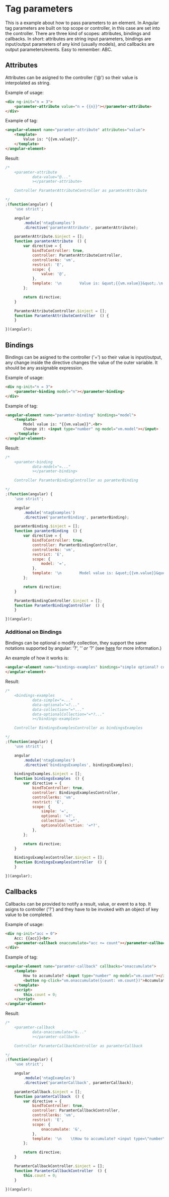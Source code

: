 Tag parameters
==============

This is a example about how to pass parameters to an element.
In Angular tag parameters are built on top scope or controller, in this case are set into the controller. There are three kind of scopes: attributes, bindings and callbacks. In short: attributes are string input parameters, bindings are input/output parameters of any kind (usually models), and callbacks are output parameters/events. Easy to remember: ABC.


Attributes
----------

Attributes can be asigned to the controller ('@') so their value is interpolated as string.

Example of usage:

```html
<div ng-init="n = 3">
    <parameter-attribute value="n = {{n}}"></parameter-attribute>
</div>
```

Example of tag:

```html
<angular-element name="paramter-attribute" attributes="value">
    <template>
        Value is: "{{vm.value}}".
    </template>
</angular-element>
```

Result:

```javascript
/*
	<paramter-attribute
			data-value="@..."
			></paramter-attribute>

	Controller ParamterAttributeController as paramterAttribute

*/
;(function(angular) {
	'use strict';

	angular
		.module('ntagExamples')
		.directive('paramterAttribute', paramterAttribute);

	paramterAttribute.$inject = [];
	function paramterAttribute  () {
		var directive = {
			bindToController: true,
			controller: ParamterAttributeController,
			controllerAs: 'vm',
			restrict: 'E',
			scope: {
				value: '@',
			},
			template: '\n        Value is: &quot;{{vm.value}}&quot;.\n    ',
		};

		return directive;
	}

	ParamterAttributeController.$inject = [];
	function ParamterAttributeController  () {
	}

})(angular);
```


Bindings
--------

Bindings can be asigned to the controller ('=') so their value is input/output, any change inside the directive changes the value of the outer variable. It should be any assignable expression.

Example of usage:

```html
<div ng-init="n = 3">
    <parameter-binding model="n"></parameter-binding>
</div>
```

Example of tag:

```html
<angular-element name="paramter-binding" bindings="model">
    <template>
        Model value is: "{{vm.value}}".<br>
        Change it: <input type="number" ng-model="vm.model"></input>
    </template>
</angular-element>
```

Result:

```javascript
/*
	<paramter-binding
			data-model="=..."
			></paramter-binding>

	Controller ParamterBindingController as paramterBinding

*/
;(function(angular) {
	'use strict';

	angular
		.module('ntagExamples')
		.directive('paramterBinding', paramterBinding);

	paramterBinding.$inject = [];
	function paramterBinding  () {
		var directive = {
			bindToController: true,
			controller: ParamterBindingController,
			controllerAs: 'vm',
			restrict: 'E',
			scope: {
				model: '=',
			},
			template: '\n        Model value is: &quot;{{vm.value}}&quot;.<br>\n        Change it: <input type=\"number\" ng-model=\"vm.model\">\n    ',
		};

		return directive;
	}

	ParamterBindingController.$inject = [];
	function ParamterBindingController  () {
	}

})(angular);
```


### Additional on Bindings

Bindings can be optional o modify collection, they support the same notations supported by angular: '?', '*' or '*?' (see [here](https://docs.angularjs.org/api/ng/service/$compile#-scope-) for more information.)

An example of how it works is:

```html
<angular-element name="bindings-examples" bindings="simple optional? collection* optionalCollection*?">
</angular-element>
```

Result:

```javascript
/*
	<bindings-examples
			data-simple="=..."
			data-optional="=?..."
			data-collection="=*..."
			data-optionalCollection="=*?..."
			></bindings-examples>

	Controller BindingsExamplesController as bindingsExamples

*/
;(function(angular) {
	'use strict';

	angular
		.module('ntagExamples')
		.directive('bindingsExamples', bindingsExamples);

	bindingsExamples.$inject = [];
	function bindingsExamples  () {
		var directive = {
			bindToController: true,
			controller: BindingsExamplesController,
			controllerAs: 'vm',
			restrict: 'E',
			scope: {
				simple: '=',
				optional: '=?',
				collection: '=*',
				optionalCollection: '=*?',
			},
		};

		return directive;
	}

	BindingsExamplesController.$inject = [];
	function BindingsExamplesController  () {
	}

})(angular);
```


Callbacks
---------

Callbacks can be provided to notify a result, value, or event to a top. It asigns 
to controller ('?') and they have to be invoked with an object of key value to be completed.

Example of usage:

```html
<div ng-init="acc = 0">
	Acc: {{acc}}<br>
    <parameter-callback onaccumulate="acc += count"></parameter-callback>
</div>
```

Example of tag:

```html
<angular-element name="paramter-callback" callbacks="onaccumulate">
    <template>
    	How to accumulate? <input type="number" ng-model="vm.count"></input><br>
        <button ng-click="vm.onaccumulate({count: vm.count})">Accumulate!</button>
    </template>
    <script>
    	this.count = 0;
    </script>
</angular-element>
```

Result:

```javascript
/*
	<paramter-callback
			data-onaccumulate="&..."
			></paramter-callback>

	Controller ParamterCallbackController as paramterCallback

*/
;(function(angular) {
	'use strict';

	angular
		.module('ntagExamples')
		.directive('paramterCallback', paramterCallback);

	paramterCallback.$inject = [];
	function paramterCallback  () {
		var directive = {
			bindToController: true,
			controller: ParamterCallbackController,
			controllerAs: 'vm',
			restrict: 'E',
			scope: {
				onaccumulate: '&',
			},
			template: '\n    \tHow to accumulate? <input type=\"number\" ng-model=\"vm.count\"><br>\n        <button ng-click=\"vm.onaccumulate({count: vm.count})\">Accumulate!</button>\n    ',
		};

		return directive;
	}

	ParamterCallbackController.$inject = [];
	function ParamterCallbackController  () {
    	this.count = 0;
	}

})(angular);
```
